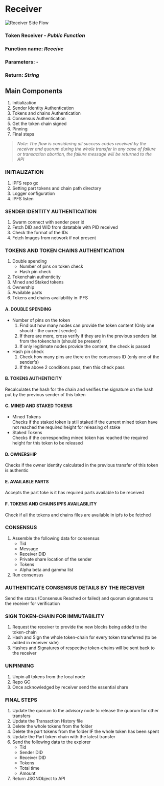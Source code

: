 # Receiver
![Receiver Side Flow](/Docport/tokenTransfer/Receiver-Flowchart.png)
### Token Receiver - *Public Function*
### Function name: *Receive*
### Parameters: *-*
### Return: *String*

## Main Components
1. Initialization 
2. Sender Identity Authentication 
3. Tokens and chains Authentication 
4. Consensus Authentication 
5. Get the token chain signed 
6. Pinning 
7. Final steps


> *Note: The flow is considering all success codes received by the receiver and quorum during the whole transfer*
*In any case of failure or transaction abortion, the failure message will be returned to the API*

### INITIALIZATION
1. IPFS repo gc 
2. Setting part tokens and chain path directory 
3. Logger configuration 
4. IPFS listen


### SENDER IDENTITY AUTHENTICATION
1. Swarm connect with sender peer id 
2. Fetch DID and WID from datatable with PID received 
3. Check the format of the IDs 
4. Fetch Images from network if not present

### TOKENS AND TOKEN CHAINS AUTHENTICATION
1. Double spending 
   - Number of pins on token check 
   - Hash pin check
2. Tokenchain authenticity 
3. Mined and Staked tokens 
4. Ownership 
5. Available parts 
6. Tokens and chains availability in IPFS 

#### A. DOUBLE SPENDING
- Number of pins on the token
  1. Find out how many nodes can provide the token content (Only one should - the current sender)
  2. If there are more, cross verify if they are in the previous senders list from the tokenchain (should be present)
  3. If only legitimate nodes provide the content, the check is passed
- Hash pin check
  1. Check how many pins are there on the consensus ID (only one of the sender's)
  2. If the above 2 conditions pass, then this check pass
#### B. TOKENS AUTHENTICITY  
Recalculates the hash for the chain and verifies the signature on the hash put by the previous sender of this token
#### C. MINED AND STAKED TOKENS
- Mined Tokens  
    Checks if the staked token is still staked if the current mined token have not reached the required height for releasing of stake
- Staked Tokens  
    Checks if the corresponding mined token has reached the required height for this token to be released 
#### D. OWNERSHIP
Checks if the owner identity calculated in the previous transfer of this token is authentic
#### E. AVAILABLE PARTS
Accepts the part toke is it has required parts available to be received
#### F. TOKENS AND CHAINS IPFS AVAILABILITY
Check if all the tokens and chains files are available in ipfs to be fetched


### CONSENSUS 
1. Assemble the following data for consensus  
   - Tid
   - Message
   - Receiver DID
   - Private share location of the sender
   - Tokens
   - Alpha beta and gamma list
2. Run consensus

### AUTHENTICATE CONSENSUS DETAILS BY THE RECEIVER
Send the status (Consensus Reached or failed) and quorum signatures to the receiver for verification

### SIGN TOKEN-CHAIN FOR IMMUTABILITY
1. Request the receiver to provide the new blocks being added to the token-chain
2. Hash and Sign the whole token-chain for every token transferred (to be added in receiver side)
3. Hashes and Signatures of respective token-chains will be sent back to the receiver

### UNPINNING
1. Unpin all tokens from the local node  
2. Repo GC 
3. Once acknowledged by receiver send the essential share

### FINAL STEPS
1. Update the quorum to the advisory node to release the quorum for other transfers  
2. Update the Transaction History file 
3. Delete the whole tokens from the folder 
4. Delete the part tokens from the folder IF the whole token has been spent 
5. Update the Part token chain with the latest transfer 
6. Send the following data to the explorer  
   - Tid 
   - Sender DID 
   - Receiver DID 
   - Tokens 
   - Total time 
   - Amount 
7. Return JSONObject to API
